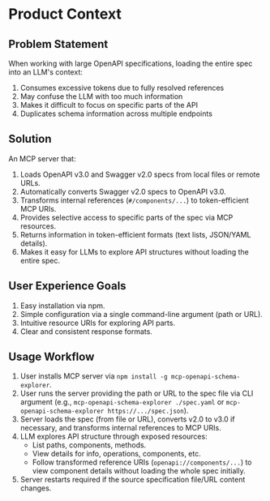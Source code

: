 # Product Context

## Problem Statement

When working with large OpenAPI specifications, loading the entire spec into an LLM's context:

1. Consumes excessive tokens due to fully resolved references
2. May confuse the LLM with too much information
3. Makes it difficult to focus on specific parts of the API
4. Duplicates schema information across multiple endpoints

## Solution

An MCP server that:

1. Loads OpenAPI v3.0 and Swagger v2.0 specs from local files or remote URLs.
2. Automatically converts Swagger v2.0 specs to OpenAPI v3.0.
3. Transforms internal references (`#/components/...`) to token-efficient MCP URIs.
4. Provides selective access to specific parts of the spec via MCP resources.
5. Returns information in token-efficient formats (text lists, JSON/YAML details).
6. Makes it easy for LLMs to explore API structures without loading the entire spec.

## User Experience Goals

1. Easy installation via npm.
2. Simple configuration via a single command-line argument (path or URL).
3. Intuitive resource URIs for exploring API parts.
4. Clear and consistent response formats.

## Usage Workflow

1. User installs MCP server via `npm install -g mcp-openapi-schema-explorer`.
2. User runs the server providing the path or URL to the spec file via CLI argument (e.g., `mcp-openapi-schema-explorer ./spec.yaml` or `mcp-openapi-schema-explorer https://.../spec.json`).
3. Server loads the spec (from file or URL), converts v2.0 to v3.0 if necessary, and transforms internal references to MCP URIs.
4. LLM explores API structure through exposed resources:
   - List paths, components, methods.
   - View details for info, operations, components, etc.
   - Follow transformed reference URIs (`openapi://components/...`) to view component details without loading the whole spec initially.
5. Server restarts required if the source specification file/URL content changes.
